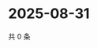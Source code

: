 # 2025-08-31

共 0 条

<!-- BEGIN ZHIHUVIDEO -->
<!-- 最后更新时间 Sun Aug 31 2025 16:13:13 GMT+0800 (China Standard Time) -->

<!-- END ZHIHUVIDEO -->

